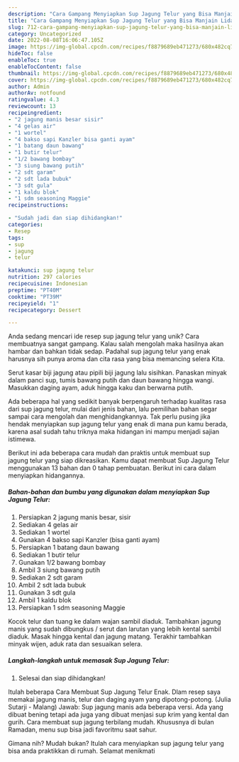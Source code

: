 ```yaml
---
description: "Cara Gampang Menyiapkan Sup Jagung Telur yang Bisa Manjain Lidah"
title: "Cara Gampang Menyiapkan Sup Jagung Telur yang Bisa Manjain Lidah"
slug: 712-cara-gampang-menyiapkan-sup-jagung-telur-yang-bisa-manjain-lidah
category: Uncategorized
date: 2022-08-08T16:06:47.105Z
image: https://img-global.cpcdn.com/recipes/f8879689eb471273/680x482cq70/sup-jagung-telur-foto-resep-utama.jpg
hideToc: false
enableToc: true
enableTocContent: false
thumbnail: https://img-global.cpcdn.com/recipes/f8879689eb471273/680x482cq70/sup-jagung-telur-foto-resep-utama.jpg
cover: https://img-global.cpcdn.com/recipes/f8879689eb471273/680x482cq70/sup-jagung-telur-foto-resep-utama.jpg
author: Admin
authorAv: notfound
ratingvalue: 4.3
reviewcount: 13
recipeingredient:
- "2 jagung manis besar sisir"
- "4 gelas air"
- "1 wortel"
- "4 bakso sapi Kanzler bisa ganti ayam"
- "1 batang daun bawang"
- "1 butir telur"
- "1/2 bawang bombay"
- "3 siung bawang putih"
- "2 sdt garam"
- "2 sdt lada bubuk"
- "3 sdt gula"
- "1 kaldu blok"
- "1 sdm seasoning Maggie"
recipeinstructions:

- "Sudah jadi dan siap dihidangkan!"
categories:
- Resep
tags:
- sup
- jagung
- telur

katakunci: sup jagung telur 
nutrition: 297 calories
recipecuisine: Indonesian
preptime: "PT40M"
cooktime: "PT39M"
recipeyield: "1"
recipecategory: Dessert

---
```





Anda sedang mencari ide resep sup jagung telur yang unik? Cara membuatnya sangat gampang. Kalau salah mengolah maka hasilnya akan hambar dan bahkan tidak sedap. Padahal sup jagung telur yang enak harusnya sih punya aroma dan cita rasa yang bisa memancing selera Kita.





Serut kasar biji jagung atau pipili biji jagung lalu sisihkan. Panaskan minyak dalam panci sup, tumis bawang putih dan daun bawang hingga wangi. Masukkan daging ayam, aduk hingga kaku dan berwarna putih.

Ada beberapa hal yang sedikit banyak berpengaruh terhadap kualitas rasa dari sup jagung telur, mulai dari jenis bahan, lalu pemilihan bahan segar sampai cara mengolah dan menghidangkannya. Tak perlu pusing jika hendak menyiapkan sup jagung telur yang enak di mana pun kamu berada, karena asal sudah tahu triknya maka hidangan ini mampu menjadi sajian istimewa.






Berikut ini ada beberapa cara mudah dan praktis untuk membuat sup jagung telur yang siap dikreasikan. Kamu dapat membuat Sup Jagung Telur menggunakan 13 bahan dan 0 tahap pembuatan. Berikut ini cara dalam menyiapkan hidangannya.

<!--inarticleads1-->

##### Bahan-bahan dan bumbu yang digunakan dalam menyiapkan Sup Jagung Telur:

1. Persiapkan 2 jagung manis besar, sisir
1. Sediakan 4 gelas air
1. Sediakan 1 wortel
1. Gunakan 4 bakso sapi Kanzler (bisa ganti ayam)
1. Persiapkan 1 batang daun bawang
1. Sediakan 1 butir telur
1. Gunakan 1/2 bawang bombay
1. Ambil 3 siung bawang putih
1. Sediakan 2 sdt garam
1. Ambil 2 sdt lada bubuk
1. Gunakan 3 sdt gula
1. Ambil 1 kaldu blok
1. Persiapkan 1 sdm seasoning Maggie


Kocok telur dan tuang ke dalam wajan sambil diaduk. Tambahkan jagung manis yang sudah dibungkus / serut dan larutan yang lebih kental sambil diaduk. Masak hingga kental dan jagung matang. Terakhir tambahkan minyak wijen, aduk rata dan sesuaikan selera. 

<!--inarticleads2-->

##### Langkah-langkah untuk memasak Sup Jagung Telur:


1. Selesai dan siap dihidangkan!

Itulah beberapa Cara Membuat Sup Jagung Telur Enak. Dlam resep saya memakai jagung manis, telur dan daging ayam yang dipotong-potong. (Julia Sutarji - Malang) Jawab: Sup jagung manis ada beberapa versi. Ada yang dibuat bening tetapi ada juga yang dibuat menjasi sup krim yang kental dan gurih. Cara membuat sup jagung terbilang mudah. Khususnya di bulan Ramadan, menu sup bisa jadi favoritmu saat sahur. 

Gimana nih? Mudah bukan? Itulah cara menyiapkan sup jagung telur yang bisa anda praktikkan di rumah. Selamat menikmati
